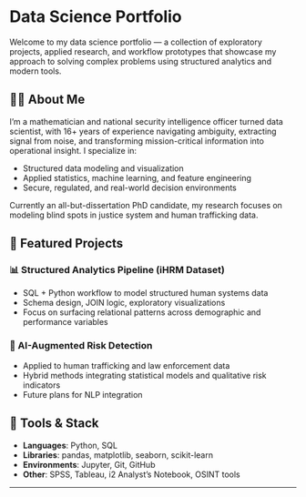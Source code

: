 # Data Science Portfolio

Welcome to my data science portfolio — a collection of exploratory projects, applied research, and workflow prototypes that showcase my approach to solving complex problems using structured analytics and modern tools.

## 👩‍💻 About Me

I’m a mathematician and national security intelligence officer turned data scientist, with 16+ years of experience navigating ambiguity, extracting signal from noise, and transforming mission-critical information into operational insight. I specialize in:

- Structured data modeling and visualization  
- Applied statistics, machine learning, and feature engineering  
- Secure, regulated, and real-world decision environments  

Currently an all-but-dissertation PhD candidate, my research focuses on modeling blind spots in justice system and human trafficking data.

## 🔬 Featured Projects

### 📊 Structured Analytics Pipeline (iHRM Dataset)
- SQL + Python workflow to model structured human systems data  
- Schema design, JOIN logic, exploratory visualizations  
- Focus on surfacing relational patterns across demographic and performance variables  

### 🧠 AI-Augmented Risk Detection
- Applied to human trafficking and law enforcement data  
- Hybrid methods integrating statistical models and qualitative risk indicators  
- Future plans for NLP integration  

## 🧰 Tools & Stack

- **Languages**: Python, SQL  
- **Libraries**: pandas, matplotlib, seaborn, scikit-learn  
- **Environments**: Jupyter, Git, GitHub  
- **Other**: SPSS, Tableau, i2 Analyst’s Notebook, OSINT tools  

---



